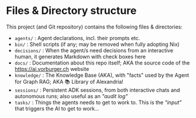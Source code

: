 # Files & Directory structure

This project (and Git repository) contains the following files & directories:

* `agents/` : Agent declarations, incl. their prompts etc.
* `bin/` : Shell scripts (if any; may be removed when fully adopting Nix)
* `decisions/` : When the agent/s need decisions from an interactive human, it generates Markdown with check boxes here
* `docs/` : Documentation about this repo itself; AKA the source code of the https://ai.vorburger.ch website
* `knowledge/` : The Knowledge Base (AKA), with "facts" used by the Agent for Graph RAG; AKA 📚 Library of Alexandria!
* `sessions/` : Persistent ADK sessions, from both interactive chats and autonomous runs; also useful as an _"audit log"_
* `tasks/` : Things the agents needs to get to work to. This is the _"input"_ that triggers the AI to get to work...
